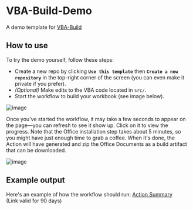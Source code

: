 # VBA-Build-Demo

A demo template for [VBA-Build](https://github.com/marketplace/actions/vba-build)

## How to use

To try the demo yourself, follow these steps:

- Create a new repo by clicking **`Use this template`** then **`Create a new repository`** in the top-right corner of the screen (you can even make it private if you prefer).
- *(Optional)* Make edits to the VBA code located in `src/`.
- Start the workflow to build your workbook (see image below).

![image](https://github.com/user-attachments/assets/9c4f06c3-f32c-42bd-8d9f-4da3cc664730)

Once you’ve started the workflow, it may take a few seconds to appear on the page—you can refresh to see it show up. Click on it to view the progress. Note that the Office installation step takes about 5 minutes, so you might have just enough time to grab a coffee. When it's done, the Action will have generated and zip the Office Documents as a build artifact that can be downloaded.

![image](https://github.com/user-attachments/assets/298809db-6b3a-4b1c-b010-aca99f01786d)


## Example output

Here's an example of how the workflow should run: [Action Summary](https://github.com/DecimalTurn/VBA-Build-Demo/actions/runs/14561960950) 
<br>(Link valid for 90 days)
